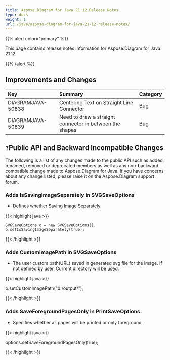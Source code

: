 ```yaml
---
title: Aspose.Diagram for Java 21.12 Release Notes
type: docs
weight: 1
url: /java/aspose-diagram-for-java-21-12-release-notes/
---
```


{{% alert color="primary" %}}

This page contains release notes information for Aspose.Diagram for Java 21.12.

{{% /alert %}}
## **Improvements and Changes** ##

|**Key**|**Summary**|**Category**|
| :- | :- | :- |
|DIAGRAMJAVA-50838|Centering Text on Straight Line Connector|Bug|
|DIAGRAMJAVA-50839|Need to draw a straight connector in between the shapes|Bug|
## `?`**Public API and Backward Incompatible Changes**
The following is a list of any changes made to the public API such as added, renamed, removed or deprecated members as well as any non-backward compatible change made to Aspose.Diagram for Java. If you have concerns about any change listed, please raise it on the Aspose.Diagram support forum.


### **Adds IsSavingImageSeparately in SVGSaveOptions**
- Defines whether Saving Image Separately.

{{< highlight java >}}

    SVGSaveOptions o = new SVGSaveOptions();
    o.setIsSavingImageSeparately(true);

{{< /highlight >}}


### **Adds CustomImagePath in SVGSaveOptions**
- The user custom path(URL) saved in generated svg file for the image. If not defined by user, Current directory will be used.

{{< highlight java >}}

  o.setCustomImagePath("d:/output/");

{{< /highlight >}}

### **Adds SaveForegroundPagesOnly in PrintSaveOptions**
- Specifies whether all pages will be printed or only foreground.

{{< highlight java >}}

 options.setSaveForegroundPagesOnly(true);

{{< /highlight >}}



